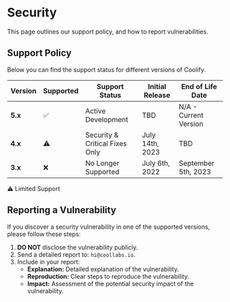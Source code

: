 # Security

This page outlines our support policy, and how to report vulnerabilities.

## Support Policy

Below you can find the support status for different versions of Coolify.

| Version | Supported | Support Status | Initial Release | End of Life Date |
| ------- | ------------------ | -------------- | ------- | ---------------- |
| **5.x** | :white_check_mark: | Active Development | TBD | N/A - Current Version |
| **4.x** | :warning: | Security & Critical Fixes Only | July 14th, 2023 | TBD |
| **3.x** | :x: | No Longer Supported | July 6th, 2022 | September 5th, 2023 |

:warning: Limited Support

## Reporting a Vulnerability

If you discover a security vulnerability in one of the supported versions, please follow these steps:

1. **DO NOT** disclose the vulnerability publicly.
2. Send a detailed report to: `hi@coollabs.io`.
3. Include in your report:
   - **Explanation:** Detailed explanation of the vulnerability.
   - **Reproduction:** Clear steps to reproduce the vulnerability.
   - **Impact:** Assessment of the potential security impact of the vulnerability.
